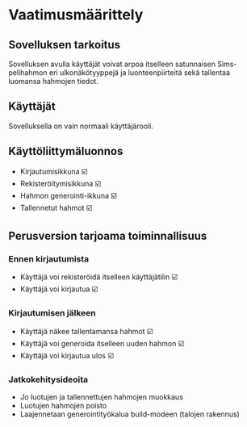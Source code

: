 # Vaatimusmäärittely

## Sovelluksen tarkoitus

Sovelluksen avulla käyttäjät voivat arpoa itselleen satunnaisen Sims-pelihahmon eri ulkonäkötyyppejä ja luonteenpiirteitä sekä tallentaa luomansa hahmojen tiedot.

## Käyttäjät

Sovelluksella on vain normaali käyttäjärooli.

## Käyttöliittymäluonnos

- Kirjautumisikkuna ☑️
- Rekisteröitymisikkuna ☑️
- Hahmon generointi-ikkuna ☑️
- Tallennetut hahmot ☑️

## Perusversion tarjoama toiminnallisuus

### Ennen kirjautumista

- Käyttäjä voi rekisteröidä itselleen käyttäjätilin ☑️
- Käyttäjä voi kirjautua ☑️

### Kirjautumisen jälkeen

- Käyttäjä näkee tallentamansa hahmot ☑️
- Käyttäjä voi generoida itselleen uuden hahmon ☑️
- Käyttäjä voi kirjautua ulos ☑️

### Jatkokehitysideoita

- Jo luotujen ja tallennettujen hahmojen muokkaus
- Luotujen hahmojen poisto
- Laajennetaan generointityökalua build-modeen (talojen rakennus)